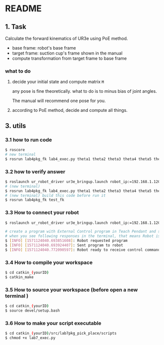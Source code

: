 # README

## 1. Task

Calculate the forward kinematics of UR3e using PoE method.

- base frame: robot's base frame 
- target frame: suction cup's frame shown in the manual
- compute transformation from target frame to base frame

### what to do 

1. decide your initial state and compute matrix `M`

   any pose is fine theoretically. what to do is to minus bias of joint angles.

   The manual will recommend one pose for you.

2. according to PoE method, decide and compute all things.

## 3. utils

### 3.1 how to run code

```bash
$ roscore 
# new terminal
$ rosrun lab4pkg_fk lab4_exec.py theta1 theta2 theta3 theta4 theta5 theta6
```

### 3.2 how to verify answer

```bash
$ roslaunch ur_robot_driver ur3e_bringup.launch robot_ip:=192.168.1.120
# (new terminal)
$ rosrun lab4pkg_fk lab4_exec.py theta1 theta2 theta3 theta4 theta5 theta6
# (new terminal) build this code before run it
$ rosrun lab4pkg_fk test_fk
```

### 3.3 How to connect your robot

```bash
$ roslaunch ur_robot_driver ur3e_bringup.launch robot_ip:=192.168.1.120

# create a program with External Control program in Teach Pendant and start program after launching the driver.
# when you see following responses in the terminal, that means Robot is ready!
$ [INFO] [1571124040.693851608]: Robot requested program
$ [INFO] [1571124040.693924407]: Sent program to robot
$ [INFO] [1571124040.772090597]: Robot ready to receive control commands.
```

### 3.4 How to compile your workspace

```bash
$ cd catkin_(yourID)
$ catkin_make
```

### 3.5 How to source your workspace (before open a new terminal )

```bash
$ cd catkin_(yourID)
$ source devel/setup.bash
```

### 3.6 How to make your script executable

```bash
$ cd catkin_(yourID)/src/lab7pkg_pick_place/scripts 
$ chmod +x lab7_exec.py
```
